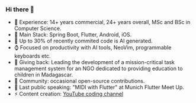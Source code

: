 ### Hi there 👋

- 🔭 Experience: 14+ years commercial, 24+ years overall, MSc and BSc in Computer Science.
- 🔭 Main Stack: Spring Boot, Flutter, Android, iOS.
- 💬 Up to 30% of recently commited code is AI generated.
- ⌚ Focused on productivity with AI tools, NeoVim, programmable keyboards etc.
- 🌱 Giving back: Leading the development of a mission-critical task management system for an NGO dedicated to providing education to children in Madagascar.
- 🌱 Community: occasional open-source contributions.
- 👯 Last public speaking: "MIDI with Flutter" at Munich Flutter Meet Up.
- ⚡ Content creation: [YouTube coding channel](https://www.youtube.com/channel/UCz0IhLYLaiaZ7D9_U301S9Q) 

<!--
- 🔭 I’m currently working on ...
- 🌱 I’m currently learning ...
- 👯 I’m looking to collaborate on ...
- 🤔 I’m looking for help with ...
- 💬 Ask me about ...
- 📫 How to reach me: ...
- 😄 Pronouns: ...
- ⚡ Fun fact: ...
-->
